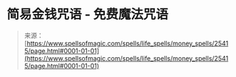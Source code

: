 <!--yml

category: 未分类

date: 2024-06-12 19:12:21

-->

# 简易金钱咒语 - 免费魔法咒语

> 来源：[https://www.spellsofmagic.com/spells/life_spells/money_spells/25415/page.html#0001-01-01](https://www.spellsofmagic.com/spells/life_spells/money_spells/25415/page.html#0001-01-01)
